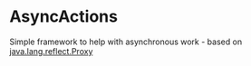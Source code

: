 # AsyncActions
Simple framework to help with asynchronous work - based on [java.lang.reflect.Proxy][1]




  [1]: http://docs.oracle.com/javase/7/docs/api/java/lang/reflect/Proxy.html "JavaDoc"
